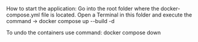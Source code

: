 How to start the application: Go into the root folder where the docker-compose.yml file is located. Open a Terminal in this folder and execute the command -> docker compose up --build -d

To undo the containers use command: docker compose down

